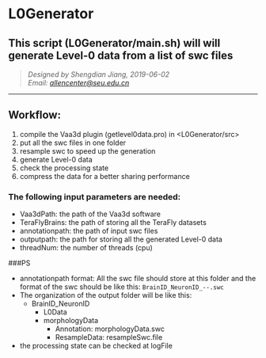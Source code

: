 L0Generator
===
This script (L0Generator/main.sh) will will generate Level-0 data from a list of swc files
---
>*Designed by Shengdian Jiang, 2019-06-02  
Email: allencenter@seu.edu.cn*
***

## Workflow:
1. compile the Vaa3d plugin (getlevel0data.pro) in <L0Generator/src>
2. put all the swc files in one folder
3. resample swc to speed up the generation
4. generate Level-0 data
5. check the processing state
6. compress the data for a better sharing performance

### The following input parameters are needed:
+ Vaa3dPath: the path of the Vaa3d software
+ TeraFlyBrains: the path of storing all the TeraFly datasets
+ annotationpath: the path of input swc files
+ outputpath: the path for storing all the generated Level-0 data
+ threadNum: the number of threads (cpu)

###PS
+ annotationpath format: All the swc file should store at this folder and the format of the swc should be like this: `BrainID_NeuronID_--.swc`
+ The organization of the output folder will be like this: 
    * BrainID_NeuronID
        * L0Data
        * morphologyData
            * Annotation: morphologyData.swc
            * ResampleData: resampleSwc.file
+ the processing state can be checked at logFile

